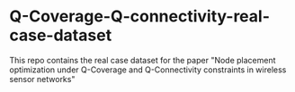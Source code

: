 # Q-Coverage-Q-connectivity-real-case-dataset
This repo contains the real case dataset for the paper "Node placement optimization under Q-Coverage and Q-Connectivity constraints in wireless sensor networks"

